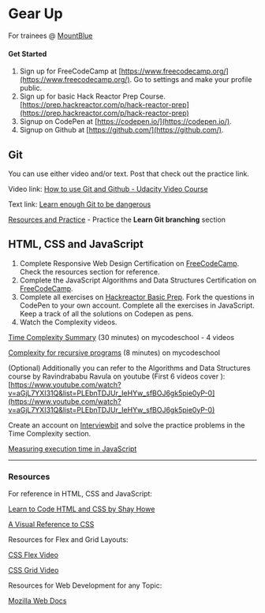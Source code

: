 # Gear Up

For trainees
@ [MountBlue](https://mountblue.io/)

#### Get Started

1. Sign up for FreeCodeCamp at [https://www.freecodecamp.org/](https://www.freecodecamp.org/). Go to settings and make your profile public.
2. Sign up for basic Hack Reactor Prep Course. [https://prep.hackreactor.com/p/hack-reactor-prep](https://prep.hackreactor.com/p/hack-reactor-prep)
3. Signup on CodePen at [https://codepen.io/](https://codepen.io/).
4. Signup on Github at [https://github.com/](https://github.com/).

## Git

You can use either video and/or text. Post that check out the practice link.

Video link: [How to use Git and Github - Udacity Video Course](https://in.udacity.com/course/how-to-use-git-and-github--ud775)

Text link: [Learn enough Git to be dangerous](https://www.learnenough.com/git-tutorial)

[Resources and Practice](https://try.github.io) - Practice the **Learn Git branching** section

## HTML, CSS and JavaScript

1. Complete Responsive Web Design Certification on [FreeCodeCamp](https://learn.freecodecamp.org/). Check the resources section for reference. 
2. Complete the JavaScript Algorithms and Data Structures Certification on [FreeCodeCamp](https://learn.freecodecamp.org/).
3. Complete all exercises on [Hackreactor Basic Prep](https://prep.hackreactor.com/p/hack-reactor-prep). Fork the questions in CodePen to your own account. Complete all the exercises in JavaScript. Keep a track of all the solutions on Codepen as pens.
4. Watch the Complexity videos.

[Time Complexity Summary](https://www.youtube.com/playlist?list=PL2_aWCzGMAwI9HK8YPVBjElbLbI3ufctn) (30 minutes) on mycodeschool - 4 videos

[Complexity for recursive programs](https://www.youtube.com/watch?v=ncpTxqK35PI) (8 minutes) on mycodeschool

(Optional) Additionally you can refer to the Algorithms and Data Structures course by Ravindrababu Ravula on youtube (First 6 videos cover ): [https://www.youtube.com/watch?v=aGjL7YXI31Q&list=PLEbnTDJUr_IeHYw_sfBOJ6gk5pie0yP-0](https://www.youtube.com/watch?v=aGjL7YXI31Q&list=PLEbnTDJUr_IeHYw_sfBOJ6gk5pie0yP-0)

Create an account on [Interviewbit](https://www.interviewbit.com) and solve the practice problems in the Time Complexity section.

[Measuring execution time in JavaScript](https://blog.mariusschulz.com/2013/11/22/measuring-execution-times-in-javascript-with-consoletime)

----

### Resources

For reference in HTML, CSS and JavaScript:

[Learn to Code HTML and CSS by Shay Howe](https://learn.shayhowe.com/)

[A Visual Reference to CSS](https://cssreference.io/)

Resources for Flex and Grid Layouts:

[CSS Flex Video](https://www.youtube.com/watch?v=JJSoEo8JSnc)

[CSS Grid Video](https://www.youtube.com/watch?v=jV8B24rSN5o)

Resources for Web Development for any Topic:

[Mozilla Web Docs](https://developer.mozilla.org/en-US/)